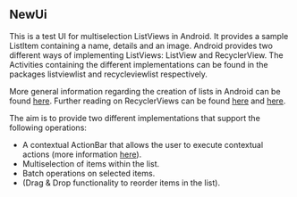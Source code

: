 ## NewUi

This is a test UI for multiselection ListViews in Android. It provides a sample ListItem containing a name, details and an image. Android provides two different ways of implementing ListViews: ListView and RecyclerView. The Activities containing the different implementations can be found in the packages listviewlist and recycleviewlist respectively.

More general information regarding the creation of lists in Android can be found [here](https://developer.android.com/training/material/lists-cards.html). Further reading on RecyclerViews can be found [here](https://developer.android.com/guide/topics/ui/layout/recyclerview.html) and [here](https://developer.android.com/reference/android/support/v7/widget/RecyclerView.html).

The aim is to provide two different implementations that support the following operations:
* A contextual ActionBar that allows the user to execute contextual actions (more information [here](https://developer.android.com/guide/topics/ui/menus.html#context-menu)).
* Multiselection of items within the list.
* Batch operations on selected items.
* (Drag & Drop functionality to reorder items in the list).
